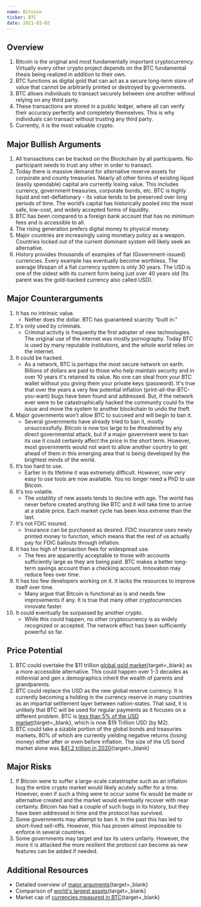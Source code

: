 ```yaml
---
name: Bitcoin
ticker: BTC
date: 2021-03-02
---
```


## Overview

1. Bitcoin is the original and most fundamentally important cryptocurrency. Virtually every other crypto project depends on the BTC fundamental thesis being realized in addition to their own.
2. BTC functions as digital gold that can act as a secure long-term store of value that cannot be arbitrarily printed or destroyed by governments.
3. BTC allows individuals to transact securely between one another without relying on any third party.
4. These transactions are stored in a public ledger, where all can verify their accuracy perfectly and completely themselves. This is why individuals can transact without trusting any third party.
5. Currently, it is the most valuable crypto.

## Major Bullish Arguments

1. All transactions can be tracked on the Blockchain by all participants. No participant needs to trust any other in order to transact.
2. Today there is massive demand for alternative reserve assets for corporate and county treasuries. Nearly all other forms of existing liquid (easily spendable) capital are currently losing value. This includes currency, government treasuries, corporate bonds, etc. BTC is highly liquid and net-deflationary - its value tends to be preserved over long periods of time. The world’s capital has historically pooled into the most safe, low-cost, and widely accepted forms of liquidity.
3. BTC has been compared to a foreign bank account that has no minimum fees and is accessible to all.
4. The rising generation prefers digital money to physical money.
5. Major countries are increasingly using monetary policy as a weapon. Countries locked out of the current dominant system will likely seek an alternative.
6. History provides thousands of examples of fiat (Government-issued) currencies. Every example has eventually become worthless. The average lifespan of a fiat currency system is only 30 years. The USD is one of the oldest with its current form being just over 40 years old (Its parent was the gold-backed currency also called USD).

## Major Counterarguments

1. It has no intrinsic value.
   - Nether does the dollar. BTC has guaranteed scarcity “built in.”
2. It's only used by criminals.
   - Criminal activity is frequently the first adopter of new technologies. The original use of the internet was mostly pornography. Today BTC is used by many reputable institutions, and the whole world relies on the internet.
3. It could be hacked.
   - As a network, BTC is perhaps the most secure network on earth. Billions of dollars are paid to those who help maintain security and in over 10 years it's retained its value. No one can steal from your BTC wallet without you giving them your private keys (password). It's true that over the years a very few potential inflation (print-all-the-BTC-you-want) bugs have been found and addressed. But, if the network ever were to be catastrophically hacked the community could fix the issue and move the system to another blockchain to undo the theft.
4. Major governments won’t allow BTC to succeed and will begin to ban it.
   - Several governments have already tried to ban it, mostly unsuccessfully. Bitcoin is now too large to be threatened by any direct governmental attack, but if a major government were to ban its use it could certainly affect the price in the short term. However, most governments would not want to allow another country to get ahead of them in this emerging area that is being developed by the brightest minds of the world.
5. It’s too hard to use.
   - Earlier in its lifetime it was extremely difficult. However, now very easy to use tools are now available. You no longer need a PhD to use Bitcoin.
6. It's too volatile.
   - The volatility of new assets tends to decline with age. The world has never before created anything like BTC and it will take time to arrive at a stable price. Each market cycle has been less extreme than the last.
7. It's not FDIC insured.
   - Insurance can be purchased as desired. FDIC insurance uses newly printed money to function, which means that the rest of us actually pay for FDIC bailouts through inflation.
8. It has too high of transaction fees for widespread use.
   - The fees are apparently acceptable to those with accounts sufficiently large as they are being paid. BTC makes a better long-term savings account than a checking account. Innovation may reduce fees over time.
9. It has too few developers working on it. It lacks the resources to improve itself over time.
   - Many argue that Bitcoin is functional as is and needs few improvements if any. It is true that many other cryptocurrencies innovate faster.
10. It could eventually be surpassed by another crypto.
    - While this could happen, no other cryptocurrency is as widely recognized or accepted. The network effect has been sufficiently powerful so far.

## Price Potential

1. BTC could overtake the $11 trillion [global gold market](https://8marketcap.com/){target=\_blank} as a more accessible alternative. This could happen over 1-3 decades as millennial and gen x demographics inherit the wealth of parents and grandparents.
2. BTC could replace the USD as the new global reserve currency. It is currently becoming a holding in the currency reserve in many countries as an impartial settlement layer between nation-states. That said, it is unlikely that BTC will be used for regular payments as it focuses on a different problem. BTC is [less than 5% of the USD market](https://fiatmarketcap.com/Country){target=\_blank}, which is now $19 Trillion USD (by M2).
3. BTC could take a sizable portion of the global bonds and treasuries markets, 80% of which are currently yielding negative returns (losing money) either after or even before inflation. The size of the US bond market alone was [$41.2 trillion in 2020](https://www.sifma.org/wp-content/uploads/2020/09/US-Fact-Book-2020-SIFMA.pdf){target=\_blank}

## Major Risks

1. If Bitcoin were to suffer a large-scale catastrophe such as an inflation bug the entire crypto market would likely acutely suffer for a time. However, even if such a thing were to occur some fix would be made or alternative created and the market would eventually recover with near certainty. Bitcoin has had a couple of such bugs in its history, but they have been addressed in time and the protocol has survived.
2. Some governments may attempt to ban it. In the past this has led to short-lived sell-offs. However, this has proven almost impossible to enforce in several countries.
3. Some governments may target and tax its users unfairly. However, the more it is attacked the more resilient the protocol can become as new features can be added if needed.

## Additional Resources

- Detailed overview of [major arguments](https://www.casebitcoin.com/){target=\_blank}
- Comparison of [world's largest assets](https://8marketcap.com/){target=\_blank}
- Market cap of [currencies measured in BTC](https://fiatmarketcap.com/Country){target=\_blank}
